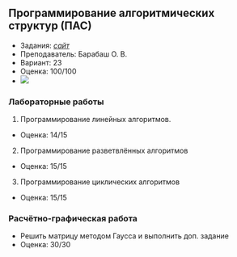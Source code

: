 ## Программирование алгоритмических структур (ПАС)
- Задания: <a href = "http://bov.in.ua/studentam-1-go-kursu-2/">*сайт*</a>
- Преподаватель: Барабаш О. В.
- Вариант: 23
- Оценка: 100/100
- ![](https://img.shields.io/badge/Code-Java-informational?style=flat-square&logo=java&logoColor=white&color=5194f0)

### Лабораторные работы
1. Программирование линейных алгоритмов.
- Оценка: 14/15
2. Программирование разветвлённых алгоритмов
- Оценка: 15/15
3. Программирование циклических алгоритмов
- Оценка: 15/15

### Расчётно-графическая работа
- Решить матрицу методом Гаусса и выполнить доп. задание
- Оценка: 30/30
